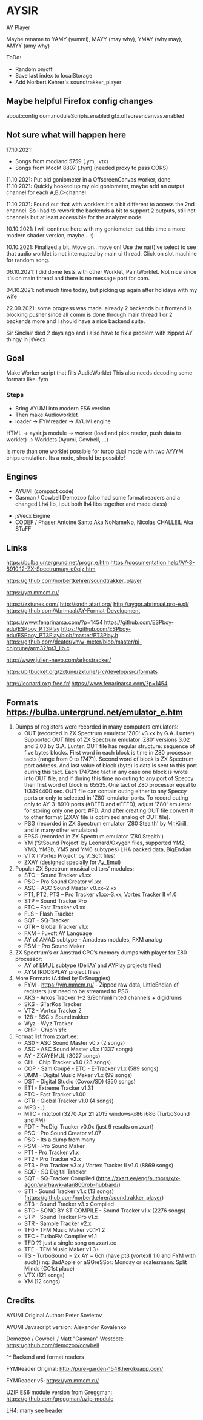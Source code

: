 # AYSIR
AY Player

Maybe rename to YAMY (yummi), MAYY (may why), YMAY (why may), AMYY (amy why)

ToDo:
- Random on/off
- Save last index to localStorage
- Add Norbert Kehrer's soundtrakker_player

## Maybe helpful Firefox config changes
about:config
	dom.moduleScripts.enabled
	gfx.offscreencanvas.enabled

## Not sure what will happen here
17.10.2021:
- Songs from modland 5759 (.ym, .vtx)
- Songs from MccM 8807 (.fym) (needed proxy to pass CORS)

11.10.2021: Put old goniometer in a OffscreenCanvas worker, done
11.10.2021: Quickly hooked up my old goniometer, maybe add an output channel for each A,B,C-channel

11.10.2021: Found out that with worklets it's a bit different to access the 2nd channel. So i had to rework the backends a bit to support 2 outputs, still not channels but at least accessible for the analyzer node.

10.10.2021: I will continue here with my goniometer, but this time a more modern shader version, maybe... :)

10.10.2021: Finalized a bit. Move on.. move on! Use the na(t)ive select to see that audio worklet is not interrupted by main ui thread. Click on slot machine for random song.

06.10.2021: I did dome tests with other Worklet, PaintWorklet. Not nice since it's on main thread and there is no message port for com.

04.10.2021: not much time today, but picking up again after holidays with my wife

22.09.2021: some progress was made. already 2 backends but frontend is blocking pusher since all comm is done through main thread
1 or 2 backends more and i should have a nice backend suite.

Sir Sinclair died 2 days ago and i also have to fix a problem with zipped AY thingy in jsVecx

## Goal
Make Worker script that fills AudioWorklet
This also needs decoding some formats like .fym

### Steps
+ Bring AYUMI into modern ES6 version
+ Then make Audioworklet
+ loader -> FYMreader -> AYUMI engine

HTML -> aysir.js module -> worker (load and pick reader, push data to worklet) -> Worklets (Ayumi, Cowbell, ...)

Is more than one worklet possible for turbo dual mode with two AY/YM chips emulation. Its a node, should be possible!

## Engines
+ AYUMI (compact code)
+ Gasman / Cowbell Demozoo (also had some format readers and a changed Lh4 lib, i put both lh4 libs together and made class)
- jsVecx Engine
- CODEF / Phaser Antoine Santo Aka NoNameNo, Nicolas CHALLEIL Aka STuFF

## Links
https://bulba.untergrund.net/progr_e.htm
https://documentation.help/AY-3-8910.12-ZX-Spectrum/ay_e0qjz.htm


https://github.com/norbertkehrer/soundtrakker_player

https://ym.mmcm.ru/

https://zxtunes.com/
http://sndh.atari.org/
http://aygor.abrimaal.pro-e.pl/
https://github.com/Abrimaal/AY-Format-Development

https://www.fenarinarsa.com/?p=1454
https://github.com/ESPboy-edu/ESPboy_PT3Play
https://github.com/ESPboy-edu/ESPboy_PT3Play/blob/master/PT3Play.h
https://github.com/deater/vmw-meter/blob/master/pi-chiptune/arm32/pt3_lib.c

http://www.julien-nevo.com/arkostracker/

https://bitbucket.org/zxtune/zxtune/src/develop/src/formats

http://leonard.oxg.free.fr/
https://www.fenarinarsa.com/?p=1454


## Formats https://bulba.untergrund.net/emulator_e.htm
1. Dumps of registers were recorded in many computers emulators:
	- OUT (recorded in ZX Spectrum emulator 'Z80' v3.xx by G.A. Lunter)
		Supported OUT files of ZX Spectrum emulator 'Z80' versions 3.02 and 3.03 by G.A. Lunter. OUT file has regular structure: sequence of five bytes blocks. First word in each block is time in Z80 processor tacts (range from 0 to 17471). Second word of block is ZX Spectrum port address. And last value of block (byte) is data is sent to this port during this tact. Each 17472nd tact in any case one block is wrote into OUT file, and if during this time no outing to any port of Speccy then first word of block is 65535. One tact of Z80 processor equal to 1/3494400 sec. OUT file can contain outing either to any Speccy ports or only to selected in 'Z80' emulator ports. To record outing only to AY-3-8910 ports (#BFFD and #FFFD), adjust 'Z80' emulator for storing only one port: #FD. And after creating OUT file convert it to other format (ZXAY file is optimized analog of OUT file).
	+ PSG (recorded in ZX Spectrum emulator 'Z80 Stealth' by Mr.Kirill, and in many other emulators)
	- EPSG (recorded in ZX Spectrum emulator 'Z80 Stealth')
	+ YM ('StSound Project' by Leonard/Oxygen files, supported YM2, YM3, YM3b, YM5 and YM6 subtypes) LHA packed data, BigEndian
	+ VTX ('Vortex Project' by V_Soft files)
	- ZXAY (designed specially for Ay_Emul)
2. Popular ZX Spectrum musical editors’ modules:
	- STC – Sound Tracker v1.xx
	- PSC – Pro Sound Creator v1.xx
	- ASC – ASC Sound Master v0.xx–2.xx
	- PT1, PT2, PT3 – Pro Tracker v1.xx–3.xx, Vortex Tracker II v1.0
	- STP – Sound Tracker Pro
	- FTC – Fast Tracker v1.xx
	- FLS – Flash Tracker
	- SQT – SQ-Tracker
	- GTR – Global Tracker v1.x
	- FXM – Fuxoft AY Language
	- AY of AMAD subtype – Amadeus modules, FXM analog
	- PSM – Pro Sound Maker
3. ZX Spectrum’s or Amstrad CPC’s memory dumps with player for Z80 processor:
	- AY of EMUL subtype (DeliAY and AYPlay projects files)
	- AYM (RDOSPLAY project files)
4. More Formats (Added by DrSnuggles)
	+ FYM - https://ym.mmcm.ru/ - Zipped raw data, LittleEndian of registers just need to be streamed to PSG
	- AKS - Arkos Tracker 1+2 3/9ch/unlimited channels + digidrums
	- SKS - STarKos Tracker
	- VT2 - Vortex Tracker 2
	- 128 - BSC's Soundtrakker
	- Wyz - Wyz Tracker
	- CHP - Chip'n'sfx
5. Format list from zxart.ee:
	- AS0 - ASC Sound Master v0.x (2 songs)
	- ASC - ASC Sound Master v1.x (1337 songs)
	- AY - ZXAYEMUL (3027 songs)
	- CHI - Chip Tracker v1.0 (23 songs)
	- COP - Sam Coupé - ETC - E-Tracker v1.x (589 songs)
	- DMM - Digital Music Maker v1.x (99 songs)
	- DST - Digital Studio (Covox/SD) (350 songs)
	- ET1 - Extreme Tracker v1.31
	- FTC - Fast Tracker v1.00
	- GTR - Global Tracker v1.0 (4 songs)
	- MP3 - ;)
	- MTC - mtctool r3270 Apr 21 2015 windows-x86 i686 (TurboSound and FM)
	- PDT - ProDigi Tracker v0.0x (just 9 results on zxart)
	- PSC - Pro Sound Creator v1.07
	+ PSG - Its a dump from many
	- PSM - Pro Sound Maker
	- PT1 - Pro Tracker v1.x
	- PT2 - Pro Tracker v2.x
	- PT3 - Pro Tracker v3.x / Vortex Tracker II v1.0 (8869 songs)
	- SQD - SQ Digital Tracker
	- SQT - SQ-Tracker Compiled (https://zxart.ee/eng/authors/x/x-agon/warhawk-atari800rob-hubbard/)
	- ST1 - Sound Tracker v1.x (13 songs) (https://github.com/norbertkehrer/soundtrakker_player)
	- ST3 - Sound Tracker v3.x Compiled
	- STC - SONG BY ST COMPILE - Sound Tracker v1.x (2276 songs)
	- STP - Sound Tracker Pro v1.x
	- STR - Sample Tracker v2.x
	- TF0 - TFM Music Maker v0.1-1.2
	- TFC - TurboFM Compiler v1.1
	- TFD ?? just a single song on zxart.ee
	- TFE - TFM Music Maker v1.3+
	- TS - TurboSound = 2x AY = 6ch (have pt3 (vortexII 1.0 and FYM with such)) nq: BadApple or aGGreSSor: Monday or scalesmann: Split Minds (CC1st place)
	+ VTX (121 songs)
	+ YM (12 songs)

## Credits
AYUMI Original Author: Peter Sovietov

AYUMI Javascript version: Alexander Kovalenko

Demozoo / Cowbell / Matt "Gasman" Westcott: https://github.com/demozoo/cowbell

^^ Backend and format readers

FYMReader Original: http://pure-garden-1548.herokuapp.com/

FYMReader v5: https://ym.mmcm.ru/

UZIP ES6 module version from Greggman: https://github.com/greggman/uzip-module

LH4: many see header
